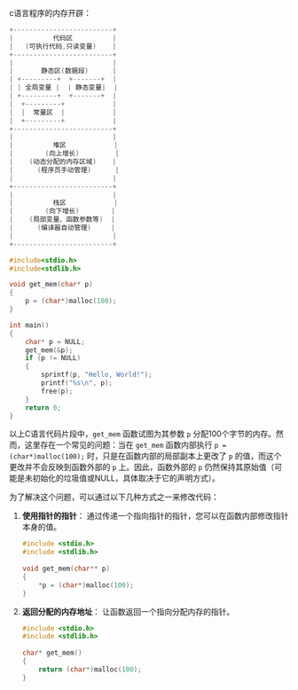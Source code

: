 c语言程序的内存开辟：

~~~c
+-------------------------+
|          代码区          |
|   (可执行代码,只读变量)    |
+-------------------------+
|                         |
|       静态区(数据段)      |
| +---------+  +-------+  |
| | 全局变量 |  | 静态变量|  |
| +---------+  +-------+  |
|  +---------+            |
|  |  常量区  |            |
|  +---------+            |
+-------------------------+
|                         |
|          堆区            |
|        (向上增长)         |
|    (动态分配的内存区域)    |
|      (程序员手动管理)      |
|                         |
+-------------------------+
|                         |
|          栈区            |
|        (向下增长)        |
|    (局部变量、函数参数等)  |
|      (编译器自动管理)     |
|                         |
+-------------------------+
~~~





~~~c
#include<stdio.h>
#include<stdlib.h>

void get_mem(char* p)
{
	p = (char*)malloc(100);
}

int main()
{
    char* p = NULL;
    get_mem(&p);
    if (p != NULL) 
    {
        sprintf(p, "Hello, World!");
        printf("%s\n", p);
        free(p); 
    }
    return 0;
}
~~~

以上C语言代码片段中，`get_mem` 函数试图为其参数 `p` 分配100个字节的内存。然而，这里存在一个常见的问题：当在 `get_mem` 函数内部执行 `p = (char*)malloc(100);` 时，只是在函数内部的局部副本上更改了 `p` 的值，而这个更改并不会反映到函数外部的 `p` 上。因此，函数外部的 `p` 仍然保持其原始值（可能是未初始化的垃圾值或NULL，具体取决于它的声明方式）。

为了解决这个问题，可以通过以下几种方式之一来修改代码：

1. **使用指针的指针**：
   通过传递一个指向指针的指针，您可以在函数内部修改指针本身的值。

   ```c
   #include <stdio.h>
   #include <stdlib.h>
    
   void get_mem(char** p) 
   {
       *p = (char*)malloc(100);
   }
   ```

2. **返回分配的内存地址**：
   让函数返回一个指向分配内存的指针。

   ```c
   #include <stdio.h>
   #include <stdlib.h>
    
   char* get_mem() 
   {
       return (char*)malloc(100);
   }
   ```